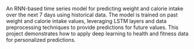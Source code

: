 An RNN-based time series model for predicting weight and calorie intake over the next 7 days using historical data. The model is trained on past weight and calorie intake values, leveraging LSTM layers and data preprocessing techniques to provide predictions for future values. This project demonstrates how to apply deep learning to health and fitness data for personalized predictions.
